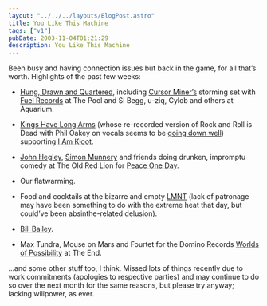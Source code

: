 ```yaml
---
layout: "../../../layouts/BlogPost.astro"
title: You Like This Machine
tags: ["v1"]
pubDate: 2003-11-04T01:21:29
description: You Like This Machine
---
```


Been busy and having connection issues <!-- Aside from the pipe(s) at work(s)... but how *do* people manage to find the time to toss about with AIM, idle surfing etc when they're supposed to be working? And what's the point? --> but back in the game, for all that&#8217;s worth. Highlights of the past few weeks:

- [Hung, Drawn and Quartered][1], including [Cursor Miner&#8217;s][2] storming set with [Fuel Records][3] <!-- who have an amusing habit of bringing their Dodge Challenger with 'inbuilt orgasm frequency speakers' along to TG - destined to happen with one of Mr Miner's more mental sets at some point in the near future, if I have my way --> at The Pool and Si Begg, u-ziq, Cylob and others at Aquarium.

  <!-- don't forget your cossie -->

- [Kings Have Long Arms][4] (whose re-recorded version of Rock and Roll is Dead with Phil Oakey on vocals seems to be [going down well][5]) supporting [I Am Kloot][6]. <!-- Ta fer tickets, Carol! Kings were great and well worth the non-existent price of admission, but I Am Kloot seemed a tad lifeless after that, so we left sharpish and abused Sam's hospitality/local. Again. -->

- [John Hegley][7], [Simon Munnery][8] and friends doing drunken, impromptu comedy at The Old Red Lion for [Peace One Day][9].
- Our flatwarming. <!-- messy fun. photos soon pending legal advice. -->

- Food and cocktails at the bizarre and empty [LMNT][10] (lack of patronage may have been something to do with the extreme heat that day, but could&#8217;ve been absinthe-related delusion).
- [Bill Bailey][11]. <!-- Thanks for the tickets, Toni. Wish you'd have come, mind -->

- Max Tundra, Mouse on Mars and Fourtet for the Domino Records [Worlds of Possibility][12] at The End.

&#8230;and some other stuff too, I think. <!-- sorry, know. inappropriate. --> Missed lots of things recently due to work commitments (apologies to respective parties) and may continue to do so over the next month for the same reasons, but please try anyway; lacking willpower, as ever.

[1]: http://www.hungdrawnandquartered.co.uk/ "Hung, Drawn and Quartered: Execution 1"
[2]: http://www.cursorminer.com/
[3]: http://www.liquidinjuredhearing.com/ "Fuel: Liquid Injured Hearing"
[4]: http://www.kingshavelongarms.co.uk/
[5]: http://www.unchartedaudio.com/news/archive/long-arms-review.jpg "Uncharted Audio: KHLA review in The Guide"
[6]: http://www.iamkloot.com/
[7]: http://www.johnhegley.co.uk/
[8]: http://www.leagueagainsttedium.co.uk/
[9]: http://www.peaceoneday.org/
[10]: http://www.lmnt.co.uk
[11]: http://www.billbailey.co.uk/
[12]: http://www.worldsofpossibility.com/
